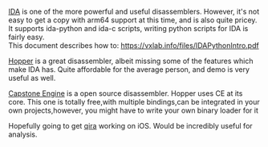 [IDA](https://www.hex-rays.com/products/ida/) is one of the more powerful and useful disassemblers. However, it's not easy to get a copy with arm64 support at this time, and is also quite pricey.  
It supports ida-python and ida-c scripts, writing python scripts for IDA is fairly easy.  
This document describes how to: https://vxlab.info/files/IDAPythonIntro.pdf

[Hopper](http://www.hopperapp.com) is a great disassembler, albeit missing some of the features which make IDA has. Quite affordable for the average person, and demo is very useful as well. 

[Capstone Engine](https://github.com/aquynh/capstone) is a open source disassembler. Hopper uses CE at its core. This one is totally free,with multiple bindings,can be integrated in your own projects,however, you might have to write your own binary loader for it

Hopefully going to get [qira](https://github.com/BinaryAnalysisPlatform/qira) working on iOS. Would be incredibly useful for analysis. 
